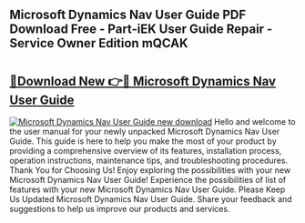 ## Microsoft Dynamics Nav User Guide PDF Download Free - Part-iEK User Guide Repair - Service Owner Edition mQCAK

# <h2><a href="http://bc82314.oget.top/?id=Microsoft+Dynamics+Nav+User+Guide">🔗Download New 👉🔴 Microsoft Dynamics Nav User Guide</a></h2>

[![Microsoft Dynamics Nav User Guide new download](https://i.imgur.com/5g1atiW.png)](http://bc82314.oget.top/?id=Microsoft+Dynamics+Nav+User+Guide)
Hello and welcome to the user manual for your newly unpacked Microsoft Dynamics Nav User Guide. This guide is here to help you make the most of your product by providing a comprehensive overview of its features, installation process, operation instructions, maintenance tips, and troubleshooting procedures. Thank You for Choosing Us! Enjoy exploring the possibilities with your new Microsoft Dynamics Nav User Guide! Experience the possibilities of list of features with your new Microsoft Dynamics Nav User Guide. Please Keep Us Updated Microsoft Dynamics Nav User Guide. Share your feedback and suggestions to help us improve our products and services.

